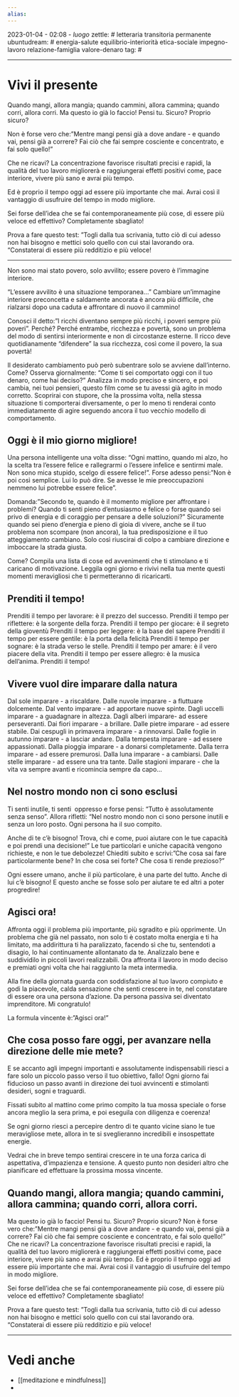 ```yaml
---
alias: 
---
```

2023-01-04 - 02:08 - *luogo*
zettle: # letteraria transitoria permanente
ubuntudream: # energia-salute equilibrio-interiorità etica-sociale impegno-lavoro relazione-famiglia valore-denaro 
tag: #

---
# Vivi il presente
Quando mangi, allora mangia; quando cammini, allora cammina; quando corri, allora corri.
Ma questo io già lo faccio! Pensi tu. Sicuro? Proprio sicuro? 

Non è forse vero che:”Mentre mangi pensi già a dove andare - e quando vai, pensi già a correre? Fai ciò che fai sempre cosciente e concentrato, e fai solo quello!” 

Che ne ricavi? La concentrazione favorisce risultati precisi e rapidi, la qualità del tuo lavoro migliorerà e raggiungerai effetti positivi come, pace interiore, vivere più sano e avrai più tempo. 

Ed è proprio il tempo oggi ad essere più importante che mai. Avrai così il vantaggio di usufruire del tempo in modo migliore.

Sei forse dell’idea che se fai contemporaneamente più cose, di essere più veloce ed effettivo? Completamente sbagliato!

Prova a fare questo test: ”Togli dalla tua scrivania, tutto ciò di cui adesso non hai bisogno e mettici solo quello con cui stai lavorando ora. “Constaterai di essere più redditizio e più veloce!

---
Non sono mai stato povero, solo avvilito; essere povero è l’immagine interiore.

“L’essere avvilito è una situazione temporanea…” Cambiare un’immagine interiore preconcetta e saldamente ancorata è ancora più difficile, che rialzarsi dopo una caduta e affrontare di nuovo il cammino!

Conosci il detto:”I ricchi diventano sempre più ricchi, i poveri sempre più poveri”. Perché? Perché entrambe, ricchezza e povertà, sono un problema del modo di sentirsi interiormente e non di circostanze esterne. Il ricco deve quotidianamente “difendere” la sua ricchezza, così come il povero, la sua povertà!

Il desiderato cambiamento può però subentrare solo se avviene dall’interno. Come? Osserva giornalmente: “Come ti sei comportato oggi con il tuo denaro, come hai deciso?” Analizza in modo preciso e sincero, e poi cambia, nei tuoi pensieri, questo film come se tu avessi già agito in modo corretto. Scoprirai con stupore, che la prossima volta, nella stessa situazione ti comporterai diversamente, o per lo meno ti renderai conto immediatamente di agire seguendo ancora il tuo vecchio modello di comportamento.



## Oggi è il mio giorno migliore!
Una persona intelligente una volta disse: “Ogni mattino, quando mi alzo, ho la scelta tra l’essere felice e rallegrarmi o l’essere infelice e sentirmi male. Non sono mica stupido, scelgo di essere felice!”. Forse adesso pensi:”Non è poi così semplice. Lui lo può dire. Se avesse le mie preoccupazioni nemmeno lui potrebbe essere felice”.

Domanda:”Secondo te, quando è il momento migliore per affrontare i problemi? Quando ti senti pieno d’entusiasmo e felice o forse quando sei privo di energia e di coraggio per pensare a delle soluzioni?” Sicuramente quando sei pieno d’energia e pieno di gioia di vivere, anche se il tuo problema non scompare (non ancora), la tua predisposizione e il tuo atteggiamento cambiano. Solo così riuscirai di colpo a cambiare direzione e imboccare la strada giusta.

Come? Compila una lista di cose ed avvenimenti che ti stimolano e ti caricano di motivazione. Leggila ogni giorno e rivivi nella tua mente questi momenti meravigliosi che ti permetteranno di ricaricarti.



## Prenditi il tempo!
Prenditi il tempo per lavorare: è il prezzo del successo.
Prenditi il tempo per riflettere: è la sorgente della forza.
Prenditi il tempo per giocare: è il segreto della gioventù
Prenditi il tempo per leggere: è la base del sapere
Prenditi il tempo per essere gentile: è la porta della felicità
Prenditi il tempo per sognare: è la strada verso le stelle.
Prenditi il tempo per amare: è il vero piacere della vita.
Prenditi il tempo per essere allegro: è la musica dell’anima.
Prenditi il tempo!



## Vivere vuol dire imparare dalla natura
Dal sole imparare - a riscaldare.
Dalle nuvole imparare - a fluttuare dolcemente.
Dal vento imparare - ad apportare nuove spinte.
Dagli uccelli imparare - a guadagnare in altezza.
Dagli alberi imparare- ad essere perseveranti.
Dai fiori imparare - a brillare.
Dalle pietre imparare - ad essere stabile.
Dai cespugli in primavera imparare - a rinnovarsi.
Dalle foglie in autunno imparare - a lasciar andare.
Dalla tempesta imparare - ad essere appassionati.
Dalla pioggia imparare - a donarsi completamente.
Dalla terra imparare - ad essere premurosi.
Dalla luna imparare - a cambiarsi.
Dalle stelle imparare - ad essere una tra tante.
Dalle stagioni imparare - che la vita va sempre avanti
e ricomincia sempre da capo…



## Nel nostro mondo non ci sono esclusi
Ti senti inutile, ti senti  oppresso e forse pensi: “Tutto è assolutamente senza senso”. Allora rifletti: “Nel nostro mondo non ci sono persone inutili e senza un loro posto. Ogni persona ha il suo compito.

Anche di te c’è bisogno! Trova, chi e come, puoi aiutare con le tue capacità e poi prendi una decisione!” Le tue particolari e uniche capacità vengono richieste, e non le tue debolezze! Chiediti subito e scrivi:”Che cosa sai fare particolarmente bene? In che cosa sei forte? Che cosa ti rende prezioso?”

Ogni essere umano, anche il più particolare, è una parte del tutto. Anche di lui c’è bisogno! E questo anche se fosse solo per aiutare te ed altri a poter progredire!



## Agisci ora!
Affronta oggi il problema più importante, più sgradito e più opprimente. Un problema che già nel passato, non solo ti è costato molta energia e ti ha limitato, ma addirittura ti ha paralizzato, facendo sì che tu, sentendoti a disagio, lo hai continuamente allontanato da te. Analizzalo bene e suddividilo in piccoli lavori realizzabili. Ora affronta il lavoro in modo deciso e premiati ogni volta che hai raggiunto la meta intermedia.

Alla fine della giornata guarda con soddisfazione al tuo lavoro compiuto e godi la piacevole, calda sensazione che senti crescere in te, nel constatare di essere ora una persona d’azione. Da persona passiva sei diventato imprenditore. Mi congratulo!

La formula vincente è:”Agisci ora!”



## Che cosa posso fare oggi, per avanzare nella direzione delle mie mete?
E se accanto agli impegni importanti e assolutamente indispensabili riesci a fare solo un piccolo passo verso il tuo obiettivo, fallo! Ogni giorno fai fiducioso un passo avanti in direzione dei tuoi avvincenti e stimolanti desideri, sogni e traguardi.

Fissati subito al mattino come primo compito la tua mossa speciale o forse ancora meglio la sera prima, e poi eseguila con diligenza e coerenza!

Se ogni giorno riesci a percepire dentro di te quanto vicine siano le tue meravigliose mete, allora in te si sveglieranno incredibili e insospettate energie.

Vedrai che in breve tempo sentirai crescere in te una forza carica di aspettativa, d’impazienza e tensione. A questo punto non desideri altro che pianificare ed effettuare la prossima mossa vincente.



## Quando mangi, allora mangia; quando cammini, allora cammina; quando corri, allora corri.

Ma questo io già lo faccio! Pensi tu. Sicuro? Proprio sicuro? Non è forse vero che:”Mentre mangi pensi già a dove andare - e quando vai, pensi già a correre? Fai ciò che fai sempre cosciente e concentrato, e fai solo quello!” Che ne ricavi? La concentrazione favorisce risultati precisi e rapidi, la qualità del tuo lavoro migliorerà e raggiungerai effetti positivi come, pace interiore, vivere più sano e avrai più tempo. Ed è proprio il tempo oggi ad essere più importante che mai. Avrai così il vantaggio di usufruire del tempo in modo migliore.

Sei forse dell’idea che se fai contemporaneamente più cose, di essere più veloce ed effettivo? Completamente sbagliato!

Prova a fare questo test: ”Togli dalla tua scrivania, tutto ciò di cui adesso non hai bisogno e mettici solo quello con cui stai lavorando ora. “Constaterai di essere più redditizio e più veloce!



---
# Vedi anche
- [[meditazione e mindfulness]]
- 